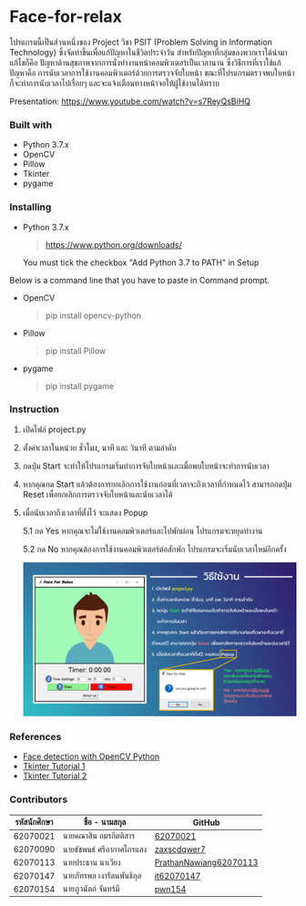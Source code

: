 # Face-for-relax
โปรแกรมนี้เป็นส่วนหนึ่งของ Project วิชา PSIT (Problem Solving in Information Technology) ซึ่งจัดทำขึ้นเพื่อแก้ปัญหาในชีวิตประจำวัน สำหรับปัญหาที่กลุ่มของพวกเราได้นำมาแก้ไขก็คือ ปัญหาด้านสุขภาพจากการนั่งทำงานหน้าคอมพิวเตอร์เป็นเวลานาน ซึ่งวิธีการที่เราใช้แก้ปัญหาคือ การนับเวลาการใช้งานคอมพิวเตอร์ด้วยการตรวจจับใบหน้า ขณะที่โปรแกรมตรวจพบใบหน้าก็จะทำการนับเวลาไปเรื่อยๆ และจะแจ้งเตือนทางหน้าจอให้ผู้ใช้งานได้ทราบ

Presentation: https://www.youtube.com/watch?v=s7ReyQsBiHQ

### Built with
- Python 3.7.x
- OpenCV
- Pillow
- Tkinter
- pygame

### Installing
- Python 3.7.x

	> https://www.python.org/downloads/

	You must tick the checkbox "Add Python 3.7 to PATH" in Setup

Below is a command line that you have to paste in Command prompt.
- OpenCV
	> pip install opencv-python

- Pillow
	> pip install Pillow

- pygame
	> pip install pygame

### Instruction
1. เปิดไฟล์ project.py
2. ตั้งค่าเวลาในหน่วย ชั่วโมง, นาที และ วินาที ตามลำดับ
3. กดปุ่ม Start จะทำให้โปรแกรมเริ่มทำการจับใบหน้าและเมื่อพบใบหน้าจะทำการนับเวลา
4. หากคุณกด Start แล้วต้องการยกเลิกการใช้งานก่อนที่เวลาจะถึงเวลาที่กำหนดไว้ สามารถกดปุ่ม Reset เพื่อยกเลิกการตรวจจับใบหน้าและนับเวลาได้
5. เมื่อนับเวลาถึงเวลาที่ตั้งไว้ จะแสดง Popup

	5.1 กด Yes หากคุณจะไม่ใช้งานคอมพิวเตอร์และไปพักผ่อน โปรแกรมจะหยุดทำงาน

	5.2 กด No หากคุณต้องการใช้งานคอมพิวเตอร์ต่อสักพัก โปรแกรมจะเริ่มนับเวลาใหม่อีกครั้ง

    <img src="image_instruction\instruction.png" width="1280">

### References
- [Face detection with OpenCV Python](https://www.youtube.com/watch?v=kVv2oez_70M&list=PLEE74DyIkwEnj1NEawe-0rRsjWpZgU8hi&index=8)
- [Tkinter Tutorial 1](https://www.youtube.com/watch?v=bWkwHpY7F_4&list=PLEE74DyIkwEl9Mr7GuItlE2hsAW5suKwE)
- [Tkinter Tutorial 2](https://www.youtube.com/watch?v=O8cvJZgbEA0&list=PLoTScYm9O0GFB1Y3cCmb9aPD5xRB1T11y)

### Contributors

| รหัสนักศึกษา | ชื่อ - นามสกุล | GitHub |
| ---------- | ------------ | ---------- |
| 62070021 | นายคณาสิน อมรกิตติสาร | [62070021](https://github.com/62070021) |
| 62070090 | นายธัชพนธ์ ศรีอากาศไกรแสง | [zaxscdqwer7](https://github.com/zaxscdqwer7) |
| 62070113 | นายประธาน นาเวียง | [PrathanNawiang62070113](https://github.com/PrathanNawiang62070113) |
| 62070147 | นายภัทรพล เงารัตนพันธิกุล | [it62070147](https://github.com/it62070147) |
| 62070154 | นายภูวนัตถ์ จันทร์มี | [pwn154](https://github.com/pwn154) |

